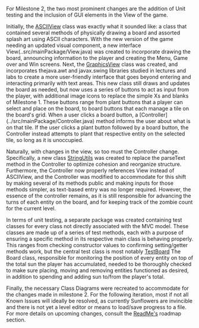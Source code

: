 For Milestone 2, the two most prominent changes are the addition of Unit testing and the inclusion of GUI elements in the View of the game.

Initially, the [ASCIIView](../src/mainPackage/ASCIIView.java) class was exactly what it sounded like: a class that contained several 
methods of physically drawing a board and assorted splash art using ASCII characters. With the new version of the game needing an updated 
visual component, a new interface View(..src/mainPackage/View.java) was created to incorporate drawing the board, announcing information 
to the player and creating the Menu, Game over and Win screens. Next, the [GraphicsView](../src/mainPackage/GraphicsView.java) class was 
created, and incorporates thejava.awt and javax.swing libraries studied in lectures and labs to create a more user-friendly interface that 
goes beyond entering and interacting primarily with text areas. This new class still draws and updates the board as needed, but now uses a 
series of buttons to act as input from the player, with additional image icons to replace the simple Xs and blanks of Milestone 1. These 
buttons range from plant buttons that a player can select and place on the board, to board buttons that each manage a tile on the board's 
grid. When a user clicks a board button, a [Controller] (../src/mainPackage/Controller.java) method informs the user about what is on that 
tile. If the user clicks a plant button followed by a board button, the Controller instead attempts to plant that respective entity on the 
selected tile, so long as it is unoccupied.

Naturally, with changes in the view, so too must the Controller change. Specifically, a new class [StringUtils](..src/mainPackage/StringUtils.java) 
was created to replace the parseText method in the Controller to optimize cohesion and reorganize structure. Furthermore, the Controller 
now properly references View instead of ASCIIView, and the Controller was modified to accommodate for this shift by making several of its 
methods public and making inputs for those methods simpler, as text-based entry was no longer required. However, the essence of the 
controller remains, as it is still responsible for advancing the turns of each entity on the board, and for keeping track of the zombie 
count for the current level.

In terms of unit testing, a separate package was created containing test classes for every class not directly associated with the MVC 
model. These classes are made up of a series of test methods, each with a purpose of ensuring a specific method in its respective main 
class is behaving properly. This ranges from checking constructor values to confirming setting/getter methods work, but the central test 
class is most notably [TestBoard](../src/tests/TestBoard.java) The Board class, responsible for monitoring the position of every entity 
on top of the total sun the player has accumulated, needed to be thoroughly checked to make sure placing, moving and removing entities 
functioned as desired, in addition to spending and adding sun to/from the player's total.

Finally, the necessary Class Diagrams were recreated to accommodate for the changes made in milestone 2. For the following iteration,
most if not all Known Issues will ideally be resolved, as currently Sunflowers are invincible and there is not yet a level editor or
means to load/save progress to a file. For more details on upcoming changes, consult the [ReadMe's](../README.md) roadmap section.
